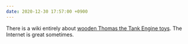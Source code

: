 ```yaml
---
date: 2020-12-30 17:57:00 +0900
---
```


There is a wiki entirely about [wooden Thomas the Tank Engine toys](https://thomaswood.fandom.com/wiki/Thomas_Wood_Wiki). The Internet is great sometimes.
